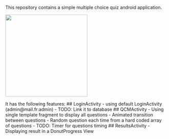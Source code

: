 This repository contains a simple multiple choice quiz android application.

<p align="Left">
  <img src ="https://i.imgur.com/5zq4cVfl.jpg" width="256" height="256"/>
</p>
It has the following features:
## LoginActivity
- using default LoginActivity (admin@mail.fr:admin)
- TODO: Link it to database
## QCMActivity
- Using single template fragment to display all questions
- Animated transition between questions 
- Random question each time from a hard coded array of questions
- TODO: Timer for questions timing
## ResultsActivity
- Displaying result in a DonutProgress View
